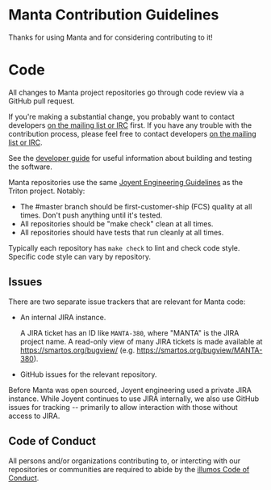 <!--
    This Source Code Form is subject to the terms of the Mozilla Public
    License, v. 2.0. If a copy of the MPL was not distributed with this
    file, You can obtain one at http://mozilla.org/MPL/2.0/.
-->

<!--
    Copyright 2019 Joyent, Inc.
    Copyright 2024 MNX Cloud, Inc.
-->

# Manta Contribution Guidelines

Thanks for using Manta and for considering contributing to it!

# Code

All changes to Manta project repositories go through code review via a GitHub
pull request.

If you're making a substantial change, you probably want to contact developers
[on the mailing list or IRC](README.md#community) first. If you have any trouble
with the contribution process, please feel free to contact developers [on the
mailing list or IRC](README.md#community).

See the [developer guide](docs/developer-guide) for useful information about
building and testing the software.

Manta repositories use the same [Joyent Engineering
Guidelines](https://github.com/TritonDataCenter/eng/blob/master/docs/index.md) as
the Triton project.  Notably:

* The #master branch should be first-customer-ship (FCS) quality at all times.
  Don't push anything until it's tested.
* All repositories should be "make check" clean at all times.
* All repositories should have tests that run cleanly at all times.

Typically each repository has `make check` to lint and check code style.
Specific code style can vary by repository.

## Issues

There are two separate issue trackers that are relevant for Manta code:

* An internal JIRA instance.

  A JIRA ticket has an ID like `MANTA-380`, where "MANTA" is the JIRA project
  name. A read-only view of many JIRA tickets is made available at
  <https://smartos.org/bugview/> (e.g.
  <https://smartos.org/bugview/MANTA-380>).

* GitHub issues for the relevant repository.

Before Manta was open sourced, Joyent engineering used a private JIRA instance.
While Joyent continues to use JIRA internally, we also use GitHub issues for
tracking -- primarily to allow interaction with those without access to JIRA.


## Code of Conduct

All persons and/or organizations contributing to, or intercting with our
repositories or communities are required to abide by the
[illumos Code of Conduct][coc].

[coc]: https://github.com/TritonDataCenter/illumos-joyent/blob/master/CODE_OF_CONDUCT.md
